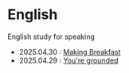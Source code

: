 # English
English study for speaking

* 2025.04.30 : [Making Breakfast](./2025/04/30.md)
* 2025.04.29 : [You're grounded](./2025/04/29.md)